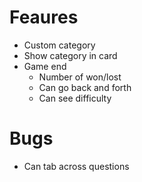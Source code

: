 # Feaures

- Custom category
- Show category in card
- Game end
  - Number of won/lost
  - Can go back and forth
  - Can see difficulty

# Bugs

- Can tab across questions
